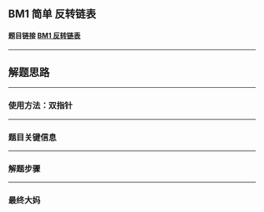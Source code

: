## BM1 简单 反转链表

#### 题目链接 [BM1 反转链表](https://www.nowcoder.com/practice/75e878df47f24fdc9dc3e400ec6058ca?tpId=295&tqId=23286&ru=/exam/oj&qru=/ta/format-top101/question-ranking&sourceUrl=%2Fexam%2Foj)

---
## 解题思路
---
### 使用方法：双指针
---
### 题目关键信息

---
### 解题步骤
---

### 最终大妈